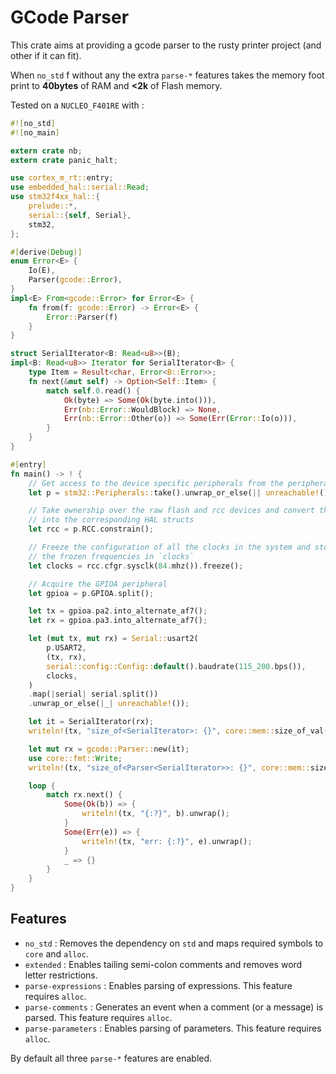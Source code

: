 # GCode Parser

This crate aims at providing a gcode parser to the rusty printer project (and other if it can fit).

When `no_std` f without any the extra `parse-*` features takes the memory foot print to **40bytes**
of RAM and **&lt;2k** of Flash memory.

Tested on a `NUCLEO_F401RE` with :
```rust
#![no_std]
#![no_main]

extern crate nb;
extern crate panic_halt;

use cortex_m_rt::entry;
use embedded_hal::serial::Read;
use stm32f4xx_hal::{
    prelude::*,
    serial::{self, Serial},
    stm32,
};

#[derive(Debug)]
enum Error<E> {
    Io(E),
    Parser(gcode::Error),
}
impl<E> From<gcode::Error> for Error<E> {
    fn from(f: gcode::Error) -> Error<E> {
        Error::Parser(f)
    }
}

struct SerialIterator<B: Read<u8>>(B);
impl<B: Read<u8>> Iterator for SerialIterator<B> {
    type Item = Result<char, Error<B::Error>>;
    fn next(&mut self) -> Option<Self::Item> {
        match self.0.read() {
            Ok(byte) => Some(Ok(byte.into())),
            Err(nb::Error::WouldBlock) => None,
            Err(nb::Error::Other(o)) => Some(Err(Error::Io(o))),
        }
    }
}

#[entry]
fn main() -> ! {
    // Get access to the device specific peripherals from the peripheral access crate
    let p = stm32::Peripherals::take().unwrap_or_else(|| unreachable!());

    // Take ownership over the raw flash and rcc devices and convert them
    // into the corresponding HAL structs
    let rcc = p.RCC.constrain();

    // Freeze the configuration of all the clocks in the system and store
    // the frozen frequencies in `clocks`
    let clocks = rcc.cfgr.sysclk(84.mhz()).freeze();

    // Acquire the GPIOA peripheral
    let gpioa = p.GPIOA.split();

    let tx = gpioa.pa2.into_alternate_af7();
    let rx = gpioa.pa3.into_alternate_af7();

    let (mut tx, mut rx) = Serial::usart2(
        p.USART2,
        (tx, rx),
        serial::config::Config::default().baudrate(115_200.bps()),
        clocks,
    )
    .map(|serial| serial.split())
    .unwrap_or_else(|_| unreachable!());

    let it = SerialIterator(rx);
    writeln!(tx, "size_of<SerialIterator>: {}", core::mem::size_of_val(&it)).unwrap();

    let mut rx = gcode::Parser::new(it);
    use core::fmt::Write;
    writeln!(tx, "size_of<Parser<SerialIterator>>: {}", core::mem::size_of_val(&rx)).unwrap();

    loop {
        match rx.next() {
            Some(Ok(b)) => {
                writeln!(tx, "{:?}", b).unwrap();
            }
            Some(Err(e)) => {
                writeln!(tx, "err: {:?}", e).unwrap();
            }
            _ => {}
        }
    }
}
```

## Features

- `no_std` : Removes the dependency on `std` and maps required symbols to `core` and `alloc`.
- `extended` : Enables tailing semi-colon comments and removes word letter restrictions.
- `parse-expressions` : Enables parsing of expressions. This feature requires `alloc`.
- `parse-comments` : Generates an event when a comment (or a message) is parsed. This feature requires `alloc`.
- `parse-parameters` : Enables parsing of parameters. This feature requires `alloc`.

By default all three `parse-*` features are enabled.
